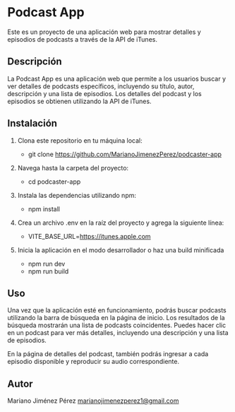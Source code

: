 # Podcast App

Este es un proyecto de una aplicación web para mostrar detalles y episodios de podcasts a través de la API de iTunes.

## Descripción

La Podcast App es una aplicación web que permite a los usuarios buscar y ver detalles de podcasts específicos, incluyendo su título, autor, descripción y una lista de episodios. Los detalles del podcast y los episodios se obtienen utilizando la API de iTunes.

## Instalación

1. Clona este repositorio en tu máquina local:

   - git clone https://github.com/MarianoJimenezPerez/podcaster-app

2. Navega hasta la carpeta del proyecto:

   - cd podcaster-app

3. Instala las dependencias utilizando npm:

   - npm install

4. Crea un archivo .env en la raíz del proyecto y agrega la siguiente línea:

   - VITE_BASE_URL=https://itunes.apple.com

5. Inicia la aplicación en el modo desarrollador o haz una build minificada
   - npm run dev
   - npm run build

## Uso

Una vez que la aplicación esté en funcionamiento, podrás buscar podcasts utilizando la barra de búsqueda en la página de inicio. Los resultados de la búsqueda mostrarán una lista de podcasts coincidentes. Puedes hacer clic en un podcast para ver más detalles, incluyendo una descripción y una lista de episodios.

En la página de detalles del podcast, también podrás ingresar a cada episodio disponible y reproducir su audio correspondiente.

## Autor

Mariano Jiménez Pérez
marianojimenezperez1@gmail.com
